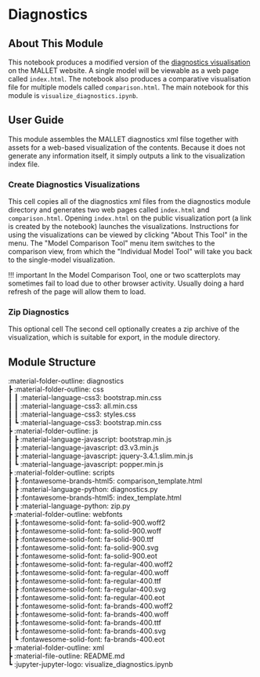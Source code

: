 # Diagnostics

## About This Module

This notebook produces a modified version of the <a href="http://mallet.cs.umass.edu/diagnostics.php" target="_blank">diagnostics visualisation</a> on the MALLET website. A single model will be viewable as a web page called `index.html`. The notebook also produces a comparative visualisation file for multiple models called `comparison.html`. The main notebook for this module is `visualize_diagnostics.ipynb`.

## User Guide

This module assembles the MALLET diagnostics xml filse together with assets for a web-based visualization of the contents. Because it does not generate any information itself, it simply outputs a link to the visualization index file.

### Create Diagnostics Visualizations

This cell copies all of the diagnostics xml files from the diagnostics module directory and generates two web pages called `index.html` and `comparison.html`. Opening `index.html` on the public visualization port (a link is created by the notebook) launches the visualizations. Instructions for using the visualizations can be viewed by clicking "About This Tool" in the menu. The "Model Comparison Tool" menu item switches to the comparison view, from which the "Individual Model Tool" will take you back to the single-model visualization.

!!! important
    In the Model Comparison Tool, one or two scatterplots may sometimes fail to load due to other browser activity. Usually doing a hard refresh of the page will allow them to load.

### Zip Diagnostics

This optional cell The second cell optionally creates a zip archive of the visualization, which is suitable for export, in the module directory.

## Module Structure

:material-folder-outline: diagnostics<br>
 ┣ :material-folder-outline: css<br>
 ┃ ┃ :material-language-css3: bootstrap.min.css<br>
 ┃ ┃ :material-language-css3: all.min.css<br>
 ┃ ┃ :material-language-css3: styles.css<br>
 ┃ ┗ :material-language-css3: bootstrap.min.css<br>
 ┣ :material-folder-outline: js<br>
 ┃ ┣ :material-language-javascript: bootstrap.min.js<br>
 ┃ ┣ :material-language-javascript: d3.v3.min.js<br>
 ┃ ┣ :material-language-javascript: jquery-3.4.1.slim.min.js<br>
 ┃ ┗ :material-language-javascript: popper.min.js<br>
 ┣ :material-folder-outline: scripts<br>
 ┃ ┣ :fontawesome-brands-html5: comparison_template.html<br>
 ┃ ┣ :material-language-python: diagnostics.py<br>
 ┃ ┣ :fontawesome-brands-html5: index_template.html<br>
 ┃ ┣ :material-language-python: zip.py<br>
 ┣ :material-folder-outline: webfonts<br>
 ┃ ┣ :fontawesome-solid-font: fa-solid-900.woff2<br>
 ┃ ┣ :fontawesome-solid-font: fa-solid-900.woff<br>
 ┃ ┣ :fontawesome-solid-font: fa-solid-900.ttf<br>
 ┃ ┣ :fontawesome-solid-font: fa-solid-900.svg<br>
 ┃ ┣ :fontawesome-solid-font: fa-solid-900.eot<br>
 ┃ ┣ :fontawesome-solid-font: fa-regular-400.woff2<br>
 ┃ ┣ :fontawesome-solid-font: fa-regular-400.woff<br>
 ┃ ┣ :fontawesome-solid-font: fa-regular-400.ttf<br>
 ┃ ┣ :fontawesome-solid-font: fa-regular-400.svg<br>
 ┃ ┣ :fontawesome-solid-font: fa-regular-400.eot<br>
 ┃ ┣ :fontawesome-solid-font: fa-brands-400.woff2<br>
 ┃ ┣ :fontawesome-solid-font: fa-brands-400.woff<br>
 ┃ ┣ :fontawesome-solid-font: fa-brands-400.ttf<br>
 ┃ ┣ :fontawesome-solid-font: fa-brands-400.svg<br>
 ┃ ┗ :fontawesome-solid-font: fa-brands-400.eot<br>
 ┣ :material-folder-outline: xml<br>
 ┣ :material-file-outline: README.md<br>
 ┗ :jupyter-jupyter-logo: visualize_diagnostics.ipynb
